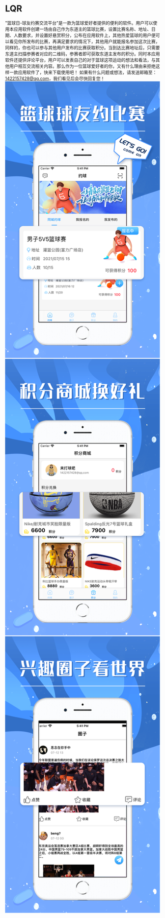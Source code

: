# LQR
"篮球日-球友约赛交流平台"是一款为篮球爱好者提供的便利的软件。用户可以使用本应用软件创建一场由自己作为东道主的篮球比赛，设置比赛名称、地址、日期、人数要求，并设置好悬赏积分，公布在应用软件上，其他热爱篮球的用户便可以看见你所发布的比赛，再满足要求的情况下，其他用户就能报名参加这次比赛，同样的，你也可以参与其他用户发布的比赛获取积分。当到达比赛地址后，只需要东道主扫描参赛者对应的二维码，参赛者即可获取东道主发布的积分。同时本应用软件还提供评论平台，用户可以发表自己的对于篮球这项运动的想法和看法，与其他用户相互交流相关内容。那么作为一位篮球爱好者的你，又有什么理由来拒绝这样一款应用软件了，快来下载使用吧！
如果有什么问题或想法，请发送邮箱至：1422157428@qq.com，我们看见后会尽快回复您！
![Image text](https://github.com/qinfendezhou/LQR/blob/main/%E4%B8%8A%E6%9E%B6/1.png)
![Image text](https://github.com/qinfendezhou/LQR/blob/main/%E4%B8%8A%E6%9E%B6/2.png)
![Image text](https://github.com/qinfendezhou/LQR/blob/main/%E4%B8%8A%E6%9E%B6/3.png)
